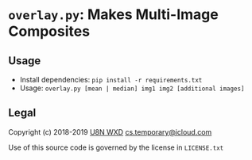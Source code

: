 # `overlay.py`: Makes Multi-Image Composites

## Usage

* Install dependencies: `pip install -r requirements.txt`
* Usage: `overlay.py [mean | median] img1 img2 [additional images]`

## Legal

Copyright (c) 2018-2019 [U8N WXD](https://www.github.com/U8NWXD) 
cs.temporary@icloud.com

Use of this source code is governed by the license in `LICENSE.txt`
